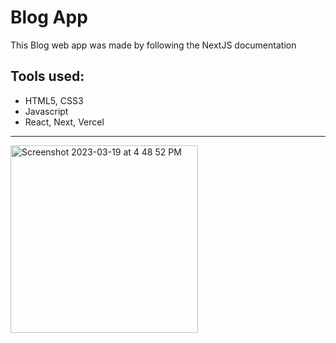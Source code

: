 <h1>Blog App</h1>

<!-- Try it 👉 <a href="https://quiz-app-29f85.web.app/"> here</a> -->

<p>This Blog web app was made by following the NextJS documentation
</p>
<h2>Tools used:</h2>
<ul>
  <li>HTML5, CSS3</li>
  <li>Javascript</li>
  <li>React, Next, Vercel</li>
  </ul>

  <hr margin-bottom="40px" />
<img height="300px" alt="Screenshot 2023-03-19 at 4 48 52 PM" src="https://user-images.githubusercontent.com/98196156/226164053-2a55833c-6c09-42c9-9514-e9d665980a7f.png">
